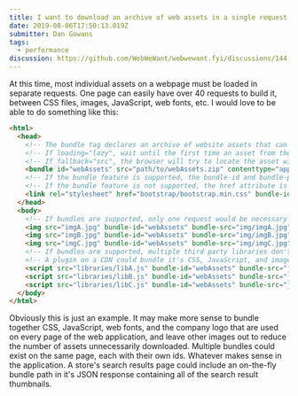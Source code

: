 ```yaml
---
title: I want to download an archive of web assets in a single request
date: 2019-08-06T17:50:13.019Z
submitter: Dan Gowans
tags:
  - performance
discussion: https://github.com/WebWeWant/webwewant.fyi/discussions/144
---
```


At this time, most individual assets on a webpage must be loaded in separate requests. One page can easily have over 40 requests to build it, between CSS files, images, JavaScript, web fonts, etc. I would love to be able to do something like this: 

```html
<html>
  <head>  
    <!-- The bundle tag declares an archive of website assets that can be downloaded together. -->
    <!-- If loading="lazy", wait until the first time an asset from the bundle is requested before downloading the bundle. -->
    <!-- If fallback="src", the browser will try to locate the asset within the bundle first, relying on the src or href attribute if it's missing in the bundle. -->
    <bundle id="webAssets" src="path/to/webAssets.zip" contenttype="application/zip" loading="lazy" fallback="src">
    <!-- If the bundle feature is supported, the bundle-id and bundle-path attributes are used to load the stylesheet. -->
    <!-- If the bundle feature is not supported, the href attribute is used. -->
    <link rel="stylesheet" href="bootstrap/bootstrap.min.css" bundle-id="webAssets" bundle-path="css/bootstrap.min.css">
  </head>
  <body>
    <!-- If bundles are supported, only one request would be necessary to download all three images. No complicated sprites necessary. -->
    <img src="imgA.jpg" bundle-id="webAssets" bundle-src="img/imgA.jpg">
    <img src="imgB.jpg" bundle-id="webAssets" bundle-src="img/imgB.jpg">
    <img src="imgC.jpg" bundle-id="webAssets" bundle-src="img/imgC.jpg">
    <!-- If bundles are supported, multiple third party libraries don't need to be combined into a single JavaScript file, and can remain untouched. -->
    <!-- A plugin on a CDN could bundle it's CSS, JavaScript, and images into a single bundle. -->
    <script src="libraries/libA.js" bundle-id="webAssets" bundle-src="js/libA.js"></script>
    <script src="libraries/libB.js" bundle-id="webAssets" bundle-src="js/libB.js"></script>
    <script src="libraries/libC.js" bundle-id="webAssets" bundle-src="js/libC.js"></script>
  </body>
</html>
```

Obviously this is just an example. It may make more sense to bundle together CSS, JavaScript, web fonts, and the company logo that are used on every page of the web application, and leave other images out to reduce the number of assets unnecessarily downloaded. Multiple bundles could exist on the same page, each with their own ids. Whatever makes sense in the application. A store's search results page could include an on-the-fly bundle path in it's JSON response containing all of the search result thumbnails.
